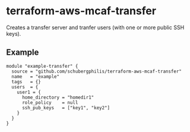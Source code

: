 # terraform-aws-mcaf-transfer

Creates a transfer server and tranfer users (with one or more public SSH keys).

## Example
```
module "example-transfer" {
  source = "github.com/schubergphilis/terraform-aws-mcaf-transfer"
  name   = "example"
  tags   = {}
  users  = {
    user1 = {
      home_directory = "homedir1"
      role_policy    = null
      ssh_pub_keys   = ["key1", "key2"]
    }
  }
}
```
